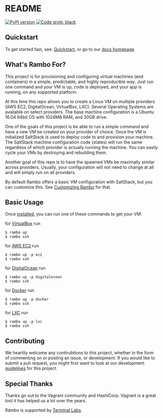 # README

[![PyPI version](https://badge.fury.io/py/rambo-vagrant.svg)](https://pypi.org/project/rambo-vagrant/)
<a href="https://github.com/ambv/black"><img alt="Code style: black" src="https://img.shields.io/badge/code%20style-black-000000.svg"></a>

## Quickstart
To get started fast, see: [Quickstart](http://terminallabs-rambo.readthedocs.io/en/latest/core/quickstart/), or go to our [docs homepage](http://terminallabs-rambo.readthedocs.io/en/latest/)

## What's Rambo For?
This project is for provisioning and configuring virtual machines (and containers) in a simple, predictable, and highly reproducible way. Just run one command and your VM is up, code is deployed, and your app is running, on any supported platform.

At this time this repo allows you to create a Linux VM on multiple providers (AWS EC2, DigitalOcean, VirtualBox, LXC). Several Operating Systems are available on select providers. The base machine configuration is a Ubuntu 16.04 64bit OS with 1024MB RAM, and 30GB drive.

One of the goals of this project is be able to run a simple command and have a new VM be created on your provider of choice. Once the VM is initialized SaltStack is used to deploy code to and provision your machine. The SaltStack machine configuration code (states) will run the same regardless of which provider is actually running the machine. You can easily cycle your VMs by destroying and rebuilding them.

Another goal of this repo is to have the spawned VMs be maximally similar across providers. Usually, your configuration will not need to change at all and will simply run on all providers.

By default Rambo offers a basic VM configuration with SaltStack, but you can customize this. See [Customizing Rambo](http://terminallabs-rambo.readthedocs.io/en/latest/core/customizing/) for that.

## Basic Usage
Once [installed](http://terminallabs-rambo.readthedocs.io/en/latest/core/quickstart/#installation), you can run one of these commands to get your VM:

for [VirtualBox](https://www.virtualbox.org/) run
```
$ rambo up
$ rambo ssh
```

for [AWS EC2](https://aws.amazon.com/ec2/) run
```
$ rambo up -p ec2
$ rambo ssh
```

for [DigitalOcean](https://www.digitalocean.com/) run
```
$ rambo up -p digitalocean
$ rambo ssh
```

for [Docker](https://www.docker.com/) run
```
$ rambo up -p docker
$ rambo ssh
```

for [LXC](https://linuxcontainers.org/) run
```
$ rambo up -p lxc
$ rambo ssh
```

## Contributing
We heartily welcome any contirubtions to this project, whether in the form of commenting on or posting an issue, or development. If you would like to submit a pull request, you might first want to look at our development [guidelines](https://github.com/terminal-labs/rambo/blob/master/RULES.md) for this project.

## Special Thanks
Thanks go out to the Vagrant community and HashiCorp. Vagrant is a great tool it has helped us a lot over the years.

Rambo is supported by [Terminal Labs](https://terminallabs.com/).
